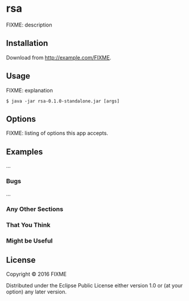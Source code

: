 # rsa

FIXME: description

## Installation

Download from http://example.com/FIXME.

## Usage

FIXME: explanation

    $ java -jar rsa-0.1.0-standalone.jar [args]

## Options

FIXME: listing of options this app accepts.

## Examples

...

### Bugs

...

### Any Other Sections
### That You Think
### Might be Useful

## License

Copyright © 2016 FIXME

Distributed under the Eclipse Public License either version 1.0 or (at
your option) any later version.
